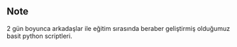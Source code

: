 ## Note

2 gün boyunca arkadaşlar ile eğitim sırasında beraber geliştirmiş olduğumuz basit python scriptleri.

